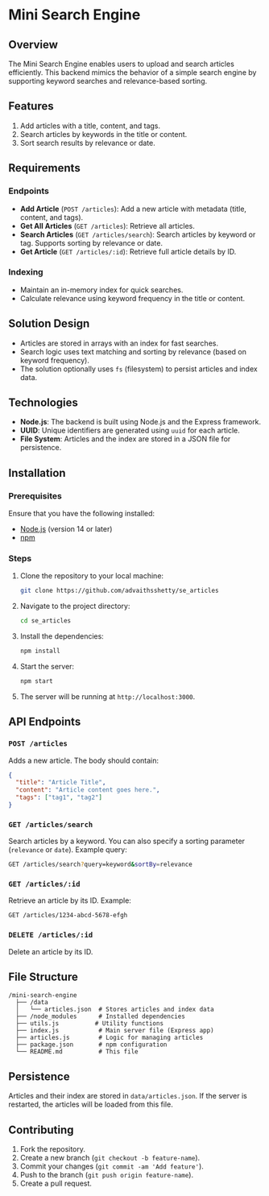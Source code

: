 # Mini Search Engine

## Overview
The Mini Search Engine enables users to upload and search articles efficiently. This backend mimics the behavior of a simple search engine by supporting keyword searches and relevance-based sorting.

## Features
1. Add articles with a title, content, and tags.
2. Search articles by keywords in the title or content.
3. Sort search results by relevance or date.

## Requirements

### Endpoints
- **Add Article** (`POST /articles`): Add a new article with metadata (title, content, and tags).
- **Get All Articles** (`GET /articles`): Retrieve all articles.
- **Search Articles** (`GET /articles/search`): Search articles by keyword or tag. Supports sorting by relevance or date.
- **Get Article** (`GET /articles/:id`): Retrieve full article details by ID.

### Indexing
- Maintain an in-memory index for quick searches.
- Calculate relevance using keyword frequency in the title or content.

## Solution Design
- Articles are stored in arrays with an index for fast searches.
- Search logic uses text matching and sorting by relevance (based on keyword frequency).
- The solution optionally uses `fs` (filesystem) to persist articles and index data.

## Technologies
- **Node.js**: The backend is built using Node.js and the Express framework.
- **UUID**: Unique identifiers are generated using `uuid` for each article.
- **File System**: Articles and the index are stored in a JSON file for persistence.

## Installation

### Prerequisites
Ensure that you have the following installed:
- [Node.js](https://nodejs.org/) (version 14 or later)
- [npm](https://www.npmjs.com/)

### Steps
1. Clone the repository to your local machine:
    ```bash
    git clone https://github.com/advaithsshetty/se_articles
    ```

2. Navigate to the project directory:
    ```bash
    cd se_articles
    ```

3. Install the dependencies:
    ```bash
    npm install
    ```

4. Start the server:
    ```bash
    npm start
    ```

5. The server will be running at `http://localhost:3000`.

## API Endpoints

### `POST /articles`
Adds a new article. The body should contain:
```json
{
  "title": "Article Title",
  "content": "Article content goes here.",
  "tags": ["tag1", "tag2"]
}
```

### `GET /articles/search`
Search articles by a keyword. You can also specify a sorting parameter (`relevance` or `date`).
Example query:
```bash
GET /articles/search?query=keyword&sortBy=relevance
```

### `GET /articles/:id`
Retrieve an article by its ID.
Example:
```bash
GET /articles/1234-abcd-5678-efgh
```

### `DELETE /articles/:id`
Delete an article by its ID.

## File Structure
```
/mini-search-engine
  ├── /data
  │   └── articles.json  # Stores articles and index data
  ├── /node_modules      # Installed dependencies
  ├── utils.js          # Utility functions
  ├── index.js           # Main server file (Express app)
  ├── articles.js        # Logic for managing articles
  ├── package.json       # npm configuration
  └── README.md          # This file
```

## Persistence
Articles and their index are stored in `data/articles.json`. If the server is restarted, the articles will be loaded from this file.

## Contributing
1. Fork the repository.
2. Create a new branch (`git checkout -b feature-name`).
3. Commit your changes (`git commit -am 'Add feature'`).
4. Push to the branch (`git push origin feature-name`).
5. Create a pull request.
